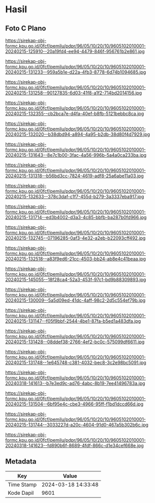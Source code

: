 # Hasil

## Foto C Plano

https://sirekap-obj-formc.kpu.go.id/0fcf/pemilu/pdpr/96/05/10/20/10/9605102010001-20240215-125910--20a19fd4-ee94-4479-846f-956761b2e861.jpg

https://sirekap-obj-formc.kpu.go.id/0fcf/pemilu/pdpr/96/05/10/20/10/9605102010001-20240215-131233--959a5b1e-d22a-4fb3-8778-6d74b1094685.jpg

https://sirekap-obj-formc.kpu.go.id/0fcf/pemilu/pdpr/96/05/10/20/10/9605102010001-20240215-131258--90127835-6d03-41f8-a1f2-714bd2014156.jpg

https://sirekap-obj-formc.kpu.go.id/0fcf/pemilu/pdpr/96/05/10/20/10/9605102010001-20240215-132355--cb2bca7e-d4fa-40ef-b8fb-5121bebbc8ca.jpg

https://sirekap-obj-formc.kpu.go.id/0fcf/pemilu/pdpr/96/05/10/20/10/9605102010001-20240215-132020--b38dbd94-a894-4a95-b2db-38d80f4d7929.jpg

https://sirekap-obj-formc.kpu.go.id/0fcf/pemilu/pdpr/96/05/10/20/10/9605102010001-20240215-131643--8e7c1b00-3fac-4a56-996b-5a4a0ca233ba.jpg

https://sirekap-obj-formc.kpu.go.id/0fcf/pemilu/pdpr/96/05/10/20/10/9605102010001-20240215-131318--b56bd3cc-7824-4619-adf8-25a6abe11a03.jpg

https://sirekap-obj-formc.kpu.go.id/0fcf/pemilu/pdpr/96/05/10/20/10/9605102010001-20240215-132633--378c3daf-c1f7-455d-b279-3a3337eba917.jpg

https://sirekap-obj-formc.kpu.go.id/0fcf/pemilu/pdpr/96/05/10/20/10/9605102010001-20240215-131714--ed3b4002-d3a3-4c85-bbfb-ba287b0fd966.jpg

https://sirekap-obj-formc.kpu.go.id/0fcf/pemilu/pdpr/96/05/10/20/10/9605102010001-20240215-132745--07196285-0af3-4e32-a2eb-b22093cff492.jpg

https://sirekap-obj-formc.kpu.go.id/0fcf/pemilu/pdpr/96/05/10/20/10/9605102010001-20240215-132518--a83f9ed6-21cc-4503-bb24-ab8e4c41beaa.jpg

https://sirekap-obj-formc.kpu.go.id/0fcf/pemilu/pdpr/96/05/10/20/10/9605102010001-20240215-145055--18f28ca4-52a3-453f-97c1-bd9b88309893.jpg

https://sirekap-obj-formc.kpu.go.id/0fcf/pemilu/pdpr/96/05/10/20/10/9605102010001-20240215-130009--5a5d09ed-41dc-4aff-98c2-2d5c554ef79b.jpg

https://sirekap-obj-formc.kpu.go.id/0fcf/pemilu/pdpr/96/05/10/20/10/9605102010001-20240215-131147--f05f9bbf-2544-4be1-87fa-b5ed1a483dfa.jpg

https://sirekap-obj-formc.kpu.go.id/0fcf/pemilu/pdpr/96/05/10/20/10/9605102010001-20240215-131428--08ddef38-2766-4ef2-bc0c-575099df6611.jpg

https://sirekap-obj-formc.kpu.go.id/0fcf/pemilu/pdpr/96/05/10/20/10/9605102010001-20240215-131748--1e645748-c381-4032-bec8-3c2e98bc5091.jpg

https://sirekap-obj-formc.kpu.go.id/0fcf/pemilu/pdpr/96/05/10/20/10/9605102010001-20240318-141613--b7e3ed9c-ad76-4abc-8b19-7ee41496783a.jpg

https://sirekap-obj-formc.kpu.go.id/0fcf/pemilu/pdpr/96/05/10/20/10/9605102010001-20240215-131504--6bf95e4c-cbe3-4966-95ff-f1bd1dccd66d.jpg

https://sirekap-obj-formc.kpu.go.id/0fcf/pemilu/pdpr/96/05/10/20/10/9605102010001-20240215-131744--3033227d-a20c-4604-91d0-467a5b302b6c.jpg

https://sirekap-obj-formc.kpu.go.id/0fcf/pemilu/pdpr/96/05/10/20/10/9605102010001-20240318-141623--fd890b6f-8689-4fdf-866c-d1e34cef668e.jpg


## Metadata

| Key        | Value               |
| ---------- | ------------------- |
| Time Stamp | 2024-03-18 14:33:48 |
| Kode Dapil | 9601                |



